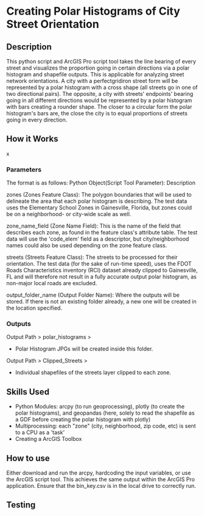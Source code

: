 # Creating Polar Histograms of City Street Orientation
## Description
This python script and ArcGIS Pro script tool takes the line bearing of every street and visualizes the proportion going in certain directions via a polar histogram and shapefile outputs. This is applicable for analyzing street network orientations. A city with a perfectgridiron street form will be represented by a polar histogram with a cross shape (all streets go in one of two directional pairs). The opposite, a city with streets' endpoints' bearing going in all different directions would be represented by a polar histogram with bars creating a rounder shape. The closer to a circular form the polar histogram's bars are, the close the city is to equal proportions of streets going in every direction. 

## How it Works
x

### Parameters
The format is as follows:
Python Object(Script Tool Parameter): Description

zones (Zones Feature Class): The polygon boundaries that will be used to delineate the area that each polar histogram is describing. The test data uses the Elementary School Zones in Gainesville, Florida, but zones could be on a neighborhood- or city-wide scale as well. 

zone_name_field (Zone Name Field): This is the name of the field that describes each zone, as found in the feature class's attribute table. The test data will use the 'code_elem' field as a descriptor, but city/neighborhood names could also be used depending on the zone feature class. 

streets (Streets Feature Class): The streets to be processed for their orientation. The test data (for the sake of run-time speed), uses the FDOT Roads Characteristics inventory (RCI) dataset already clipped to Gainesville, FL and will therefore not result in a fully accurate output polar histogram, as non-major local roads are excluded. 

output_folder_name (Output Folder Name): Where the outputs will be stored. If there is not an existing folder already, a new one will be created in the location specified. 

### Outputs
Output Path > polar_histograms >
+ Polar Histogram JPGs will be created inside this folder.
 

Output Path > Clipped_Streets >
+ Individual shapefiles of the streets layer clipped to each zone. 

## Skills Used
+ Python Modules: arcpy (to run geoprocessing), plotly (to create the polar histograms), and geopandas (here, solely to read the shapefile as a GDF before creating the polar histogram with plotly)
+ Multiprocessing: each "zone" (city, neighborhood, zip code, etc) is sent to a CPU as a 'task'
+ Creating a ArcGIS Toolbox
 
## How to use
Either download and run the arcpy, hardcoding the input variables, or use the ArcGIS script tool. This achieves the same output within the ArcGIS Pro application. 
Ensure that the bin_key.csv is in the local drive to correctly run. 

## Testing
